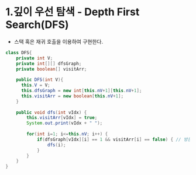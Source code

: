 1.깊이 우선 탐색 - Depth First Search(DFS)
=========================
* 스택 혹은 재귀 호출을 이용하여 구현한다.
```java
class DFS{
    private int V;
    private int[][] dfsGraph;
    private boolean[] visitArr;
  
    public DFS(int V){
      this.V = V;
      this.dfsGraph = new int[this.nV+1][this.nV+1];
      this.visitArr = new boolean[this.nV+1];
    }
    
    public void dfs(int vIdx) {
        this.visitArr[vIdx] = true;
        System.out.print(vIdx + " "); 
        
        for(int i=1; i<=this.nV; i++) {
            if(dfsGraph[vIdx][i] == 1 && visitArr[i] == false) { // 방문하지 않았으며, 정점이 연결되어 있는 경우.
                dfs(i);
            }
        }
    }
}
```
